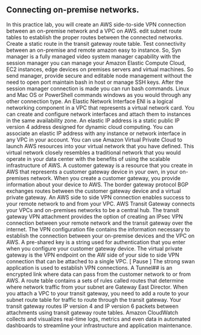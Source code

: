 ## Connecting on-premise networks. 
In this practice lab, you will create an AWS side-to-side VPN connection between an on-premise network and a VPC on AWS. edit subnet route tables to establish the proper routes between the connected networks. Create a static route in the transit gateway route table. Test connectivity between an on-premise and remote amazon easy to instance. So, Syn manager is a fully managed video system manager capability with the session manager you can manage your Amazon Elastic Compute Cloud, EC2 instances, edge devices on premises servers and virtual machines. So send manager, provide secure and editable node management without the need to open port maintain bash in host or manage SSH keys. After the session manager connection is made you can run bash commands. Linux and Mac OS or PowerShell commands windows as you would through any other connection type. An Elastic Network Interface ENI is a logical networking component in a VPC that represents a virtual network card. You can create and configure network interfaces and attach them to instances in the same availability zone. An elastic IP address is a static public IP version 4 address designed for dynamic cloud computing. You can associate an elastic IP address with any instance or network interface in any VPC in your account. You can use Amazon Virtual Private Cloud to launch AWS resources into your virtual network that you have defined. This virtual network closely resembles a traditional network that you would operate in your data center with the benefits of using the scalable infrastructure of AWS. A customer gateway is a resource that you create in AWS that represents a customer gateway device in your own, in your on-premises network. When you create a customer gateway, you provide information about your device to AWS. The border gateway protocol BGP exchanges routes between the customer gateway device and a virtual private gateway. An AWS side to side VPN connection enables success to your remote network to and from your VPC. AWS Transit Gateway connects your VPCs and on-premises networks to be a central hub. The transit gateway VPN attachment provides the option of creating an IPsec VPN connection between your remote network and the transit gateway over the internet. The VPN configuration file contains the information necessary to establish the connection between your on-premise devices and the VPC on AWS. A pre-shared key is a string used for authentication that you enter when you configure your customer gateway device. The virtual private gateway is the VPN endpoint on the AW side of your side to side VPN connection that can be attached to a single VPC. [ Pause ] The strong swan application is used to establish VPN connections. A Tunnel## is an encrypted link where data can pass from the customer network to or from AWS. A route table contains a sets of rules called routes that determine where network traffic from your subnet are Gateway East Director. When you attach a VPC to your transit gateway, you need to add a route to your subnet route table for traffic to route through the transit gateway. Your transit gateway routes IP version 4 and IP version 6 packets between attachments using transit gateway route tables. Amazon CloudWatch collects and visualizes real-time logs, metrics and even data in automated dashboards to streamline your infrastructure and application maintenance. 